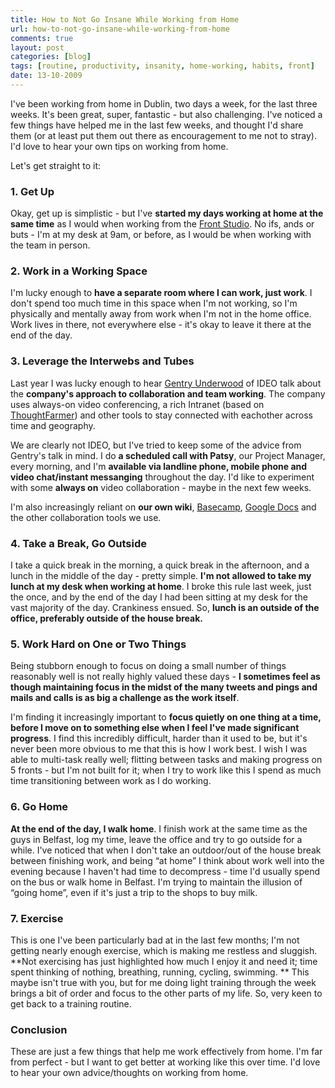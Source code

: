 ```yaml
---
title: How to Not Go Insane While Working from Home
url: how-to-not-go-insane-while-working-from-home
comments: true
layout: post
categories: [blog]
tags: [routine, productivity, insanity, home-working, habits, front]
date: 13-10-2009
---
```

<p class="intro">I've been working from home in Dublin, two days a week, for the last three weeks. It's been great, super, fantastic - but also challenging. I've noticed a few things have helped me in the last few weeks, and thought I'd share them (or at least put them out there as encouragement to me not to stray). I'd love to hear your own tips on working from home.</p>
Let's get straight to it:

### 1. Get Up
Okay, get up is simplistic - but I've **started my days working at home at the same time** as I would when working from the <a href="http://www.flickr.com/photos/designbyfront/1551995720/">Front Studio</a>. No ifs, ands or buts - I'm at my desk at 9am, or before, as I would be when working with the team in person. 

### 2. Work in a Working Space
I'm lucky enough to **have a separate room where I can work, just work**. I don't spend too much time in this space when I'm not working, so I'm physically and mentally away from work when I'm not in the home office. Work lives in there, not everywhere else - it's okay to leave it there at the end of the day.

### 3. Leverage the Interwebs and Tubes
Last year I was lucky enough to hear <a href="http://www.ideo.com/thinking/voice/gentry-underwood">Gentry Underwood</a> of IDEO talk about the **company's approach to collaboration and team working**. The company uses always-on video conferencing, a rich Intranet (based on <a href="http://www.thoughtfarmer.com/">ThoughtFarmer</a>) and other tools to stay connected with eachother across time and geography. 

We are clearly not IDEO, but I've tried to keep some of the advice from Gentry's talk in mind. I do **a scheduled call with Patsy**, our Project Manager, every morning, and I'm **available via landline phone, mobile phone and video chat/instant messanging** throughout the day. I'd like to experiment with some **always on** video collaboration - maybe in the next few weeks.

I'm also increasingly reliant on **our own wiki**, <a href="http://basecamphq.com">Basecamp</a>, <a href="http://www.google.com/docs">Google Docs</a> and the other collaboration tools we use.

### 4. Take a Break, Go Outside
I take a quick break in the morning, a quick break in the afternoon, and a lunch in the middle of the day - pretty simple. **I'm not allowed to take my lunch at my desk when working at home**. I broke this rule last week, just the once, and by the end of the day I had been sitting at my desk for the vast majority of the day. Crankiness ensued. So, **lunch is an outside of the office, preferably outside of the house break.** 

### 5. Work Hard on One or Two Things
Being stubborn enough to focus on doing a small number of things reasonably well is not really highly valued these days - **I sometimes feel as though maintaining focus in the midst of the many tweets and pings and mails and calls is as big a challenge as the work itself**. 

I'm finding it increasingly important to **focus quietly on one thing at a time, before I move on to something else when I feel I've made significant progress**. I find this incredibly difficult, harder than it used to be, but it's never been more obvious to me that this is how I work best. I wish I was able to multi-task really well; flitting between tasks and making progress on 5 fronts - but I'm not built for it; when I try to work like this I spend as much time transitioning between work as I do working.

### 6. Go Home
**At the end of the day, I walk home**. I finish work at the same time as the guys in Belfast, log my time, leave the office and try to go outside for a while. I've noticed that when I don't take an outdoor/out of the house break between finishing work, and being &#8220;at home&#8221; I think about work well into the evening because I haven't had time to decompress - time I'd usually spend on the bus or walk home in Belfast. I'm trying to maintain the illusion of &#8220;going home&#8221;, even if it's just a trip to the shops to buy milk.

### 7. Exercise
This is one I've been particularly bad at in the last few months; I'm not getting nearly enough exercise, which is making me restless and sluggish. **Not exercising has just highlighted how much I enjoy it and need it; time spent thinking of nothing, breathing, running, cycling, swimming. ** This maybe isn't true with you, but for me doing light training through the week brings a bit of order and focus to the other parts of my life. So, very keen to get back to a training routine.

### Conclusion
These are just a few things that help me work effectively from home. I'm far from perfect - but I want to get better at working like this over time. I'd love to hear your own advice/thoughts on working from home. 


